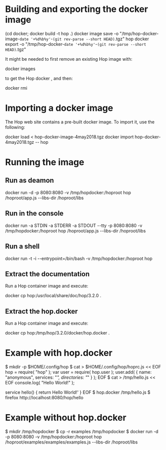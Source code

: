 
Building and exporting the docker image
=======================================

  (cd docker; docker build -t hop .)
  docker image save -o "/tmp/hop-docker-image-`date '+%d%b%y'`-`(git rev-parse --short HEAD)`.tgz" hop
  docker export -o "/tmp/hop-docker-`date '+%d%b%y'`-`(git rev-parse --short HEAD)`.tgz"

It might be needed to first remove an existing Hop image with:

  docker images

to get the Hop docker <image-id>, and then:

  docker rmi <image-id>


Importing a docker image
========================

The Hop web site contains a pre-built docker image. To import it, use
the following:

  docker load < hop-docker-image-4may2018.tgz
  docker import hop-docker-4may2018.tgz -- hop
  

Running the image
=================

Run as deamon
-------------
  docker run -d -p 8080:8080 -v /tmp/hopdocker:/hoproot hop /hoproot/app.js --libs-dir /hoproot/libs

Run in the console
------------------
  docker run -a STDIN -a STDERR -a STDOUT --tty -p 8080:8080 -v /tmp/hopdocker:/hoproot hop /hoproot/app.js --libs-dir /hoproot/libs

Run a shell
----------
  docker run -t -i --entrypoint=/bin/bash -v /tmp/hopdocker:/hoproot hop

Extract the documentation
-------------------------

Run a Hop container image and execute:

  docker cp hop:/usr/local/share/doc/hop/3.2.0 .

Extract the hop.docker
----------------------

Run a Hop container image and execute:

  docker cp hop:/tmp/hop/3.2.0/docker/hop.docker .

Example with hop.docker
=======================

$ mkdir -p $HOME/.config/hop
$ cat > $HOME/.config/hop/hoprc.js << EOF
hop = require( "hop" );
var user = require( hop.user );
user.add( { name: "anonymous", services: "*", directories: "*" } );
EOF
$ cat > /tmp/hello.js << EOF
console.log( "Hello World!" );

service hello() {
  return <html>Hello World!</html>'
}
EOF
$ hop.docker /tmp/hello.js
$ firefox http://localhost:8080/hop/hello

Example without hop.docker
==========================

$ mkdir /tmp/hopdocker
$ cp -r examples /tmp/hopdocker
$ docker run -d -p 8080:8080 -v /tmp/hopdocker:/hoproot hop /hoproot/examples/examples/examples.js --libs-dir /hoproot/libs
